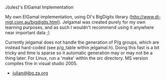 J(ules)'s ElGamal Implementation

My own ElGamal implementation, using DI's BigDigits library (http://www.di-mgt.com.au/bigdigits.html). 
Jelgamal was created purely for my own learning purposes, and as such I wouldn't recommend using it anywhere 
near important data ;)

Currently jelgamal does not handle the generation of P/g groups, which are instead hard-coded (see p/g_table within
jelgamal.h). Doing this fast is a bit tricky and time is sparse so it automatic generation may or may not be a thing
later. For Linux, run a 'make' within the src directory. MS version compiles fine in visual studio 2005.

- julian@jbg.za.org



